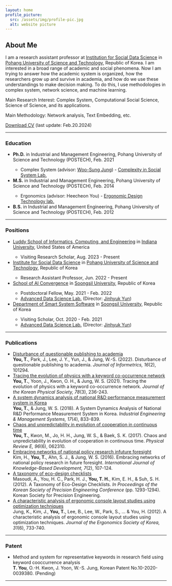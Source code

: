 ```yaml
---
layout: home
profile_picture:
  src: /assets/img/profile-pic.jpg
  alt: website picture
---
```


<h2> About Me </h2>
<p>
  I am a research assistant professor at <a href="http://isds.postech.ac.kr">Institution for Social Data Science</a> in <a href="https://www.postech.ac.kr">Pohang University of Science and Technology</a>, Republic of Korea. I am interested in a broad range of academic and social phenomena. Now I am trying to answer how the academic system is organized, how the researchers grow up and survive in academia, and how do we use these understandings to make decision making. To do this, I use methodologies in complex system, network science, and machine learning.
</p>
<p>
  Main Research Interest: Complex System, Computational Social Science, Science of Science, and its applications.
</p>
<p>
  Main Methodology:  Network analysis, Text Embedding, etc.
</p>
<p>
  <a href="https://taekhoyou.github.io/CV_Taekho%20You.pdf">Download CV</a> (last update: Feb.20.2024)
</p>
<hr>

<h3> Education </h3>
<ul>
  <li><b>Ph.D.</b> in Industrial and Management Engineering, Pohang University of Science and Technology (POSTECH), Feb. 2021</li>
    <ul>
      <li>Complex System (advisor: <a href="https://www.wsjung.net">Woo-Sung Jung</a>) - <a href="http://complex.postech.ac.kr">Complexity in Social System Lab.</a></li>
    </ul>
  <li><b>M.S.</b> in Industrial and Management Engineering, Pohang University of Science and Technology (POSTECH), Feb. 2014</li>
    <ul>
    <li>Ergonomics (advisor: Heecheon You) - <a href="http://edt.postech.ac.kr">Ergonomic Design Technology lab.</a></li>
    </ul>
  <li><b>B.S.</b> in Industrial and Management Engineering, Pohang University of Science and Technology (POSTECH), Feb. 2012</li>
</ul>
<hr>

<h3> Positions </h3>
<ul>
  <li> <a href="https://luddy.indiana.edu">Luddy School of Informatics, Computing, and Engineering</a> in <a href="https://www.iu.edu/index.html">Indiana University</a>, United States of America </li>
  <ul>
    <li> Visiting Research Scholar, Aug. 2023 - Present </li>
  </ul>
  <li> <a href="https://isds.postech.ac.kr">Institute for Social Data Science</a> in <a href="https://postech.ac.kr">Pohang University of Science and Technology</a>, Republic of Korea </li>
  <ul>
    <li> Research Assistant Professor, Jun. 2022 - Present </li>
  </ul>
  <li> <a href="http://aix.ssu.ac.kr">School of AI Convergence</a> in <a href="http://ssu.ac.kr">Soongsil University</a>, Republic of Korea </li>
  <ul>
    <li> Postdoctoral Fellow, May. 2021 - Feb. 2022 </li>
    <li> <a href="http://adsl.ssu.ac.kr">Advanced Data Science Lab.</a> (Director: <a href="https://bluekura.github.io">Jinhyuk Yun</a>) </li>
  </ul>
  <li> <a href="http://aix.ssu.ac.kr">Department of Smart System Software</a> in <a href="http://ssu.ac.kr">Soongsil University</a>, Republic of Korea </li>
  <ul>
    <li> Visiting Scholar, Oct. 2020 - Feb. 2021 </li>
    <li> <a href="http://adsl.ssu.ac.kr">Advanced Data Science Lab.</a>  (Director: <a href="https://bluekura.github.io">Jinhyuk Yun</a>)</li>
  </ul>
</ul>
<hr>

<h3> Publications </h3>
<ul>
  <li>
    <a href="https://www.sciencedirect.com/science/article/pii/S1751157722000463">Disturbance of questionable publishing to academia</a><br>
    <b>You, T.</b>, Park, J., Lee, J. Y., Yun, J., & Jung, W.-S. (2022). Disturbance of questionable publishing to academia. <i>Journal of Informetrics, 16</i>(2), 101294.
  </li>
  <li> 
    <a href="https://link.springer.com/article/10.1007/s40042-020-00051-5">Tracing the evolution of physics with a keyword co-occurrence network</a><br> 
    <b>You, T.</b>, Yoon, J., Kwon, O. H., & Jung, W. S. (2021). Tracing the evolution of physics with a keyword co-occurrence network. <i>Journal of the Korean Physical Society, 78</i>(3), 236-243.
  </li>
  <li> 
    <a href="http://www.iemsjl.org/journal/article.php?code=64941">A system dynamics analysis of national R&D performance measurement system in Korea</a><br> 
    <b>You, T.</b>, & Jung, W. S. (2018). A System Dynamics Analysis of National R&D Performance Measurement System in Korea. <i>Industrial Engineering & Management Systems, 17</i>(4), 833-839.
  </li>
  <li> 
    <a href="https://journals.aps.org/pre/abstract/10.1103/PhysRevE.96.062310">Chaos and unpredictability in evolution of cooperation in continuous time</a><br> 
    <b>You, T.</b>, Kwon, M., Jo, H. H., Jung, W. S., & Baek, S. K. (2017). Chaos and unpredictability in evolution of cooperation in continuous time. <i>Physical Review E, 96</i>(6), 062310.
  </li>
  <li> 
    <a href="https://www.inderscienceonline.com/doi/abs/10.1504/IJKBD.2016.076464">Embracing networks of national policy research infuture foresight</a><br> 
    Kim, H., <b>You, T.</b>, Ahn, S. J., & Jung, W. S. (2016). Embracing networks of national policy research in future foresight. <i>International Journal of Knowledge-Based Development, 7</i>(2), 107-124.
  </li>
  <li> 
    <a href="https://www.koreascience.or.kr/article/CFKO201231748030874.page">A taxonomy of eco-design checklists</a><br> 
  Masoudi, A., You, H. C., Park, H. J., <b>You, T. H.</b>, Kim, E. H., & Suh, S. H. (2012). A Taxonomy of Eco-Design Checklists. <i>In Proceedings of the Korean Society of Precision Engineering Conference</i> (pp. 1293-1294). Korean Society for Precision Engineering.
  </li>
  <li> 
    <a href="https://www.koreascience.or.kr/article/JAKO201205061572878.page">A characteristic analysis of ergonomic console layout studies using optimization techniques</a><br>
    Jung, K., Kim, J., <b>You, T.</b>, Lee, B., Lee, W., Park, S., ... & You, H. (2012). A characteristic analysis of ergonomic console layout studies using optimization techniques. <i>Journal of the Ergonomics Society of Korea, 31</i>(6), 733-740.
  </li>
</ul>
<hr>

<h3> Patent </h3>
<ul>
  <li> 
    Method and system for representative keywords in research field using keyword cooccurrence analysis<br>
    <b>T. You</b>, O.-H. Kwon, J. Yoon, W.-S. Jung, Korean Patent No.10-2020-0039380. (Pending)
  </li>
</ul>
<hr>
